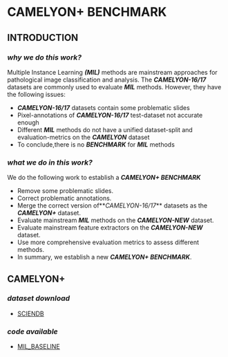 # CAMELYON+ BENCHMARK
## INTRODUCTION
### *why we do this work?*
Multiple Instance Learning **_(MIL)_** methods are mainstream approaches for pathological image classification and analysis.
The ***CAMELYON-16/17*** datasets are commonly used to evaluate ***MIL*** methods. 
However, they have the following issues:
* **_CAMELYON-16/17_** datasets contain some problematic slides
* Pixel-annotations of **_CAMELYON-16/17_** test-dataset not accurate enough
* Different **_MIL_** methods do not have a unified dataset-split and evaluation-metrics on the ***CAMELYON*** dataset
* To conclude,there is no ***BENCHMARK*** for ***MIL*** methods
### *what we do in this work?*
We do the following work to establish a ***CAMELYON+ BENCHMARK***
* Remove some problematic slides.
* Correct problematic annotations.
* Merge the correct version of**_CAMELYON-16/17_** datasets as the **_CAMELYON+_** dataset.
* Evaluate mainstream ***MIL*** methods on the **_CAMELYON-NEW_** dataset.
* Evaluate mainstream feature extractors on the **_CAMELYON-NEW_** dataset.
* Use more comprehensive evaluation metrics to assess different methods.
* In summary, we establish a new **_CAMELYON+ BENCHMARK_**.

## CAMELYON+
### *dataset download*
* [SCIENDB](https://www.scidb.cn/en/detail?dataSetId=cc1f911b75ca4610bd02ac33a51898a9)
### *code available*
* [MIL_BASELINE](https://github.com/lingxitong/MIL_BASELINE)


